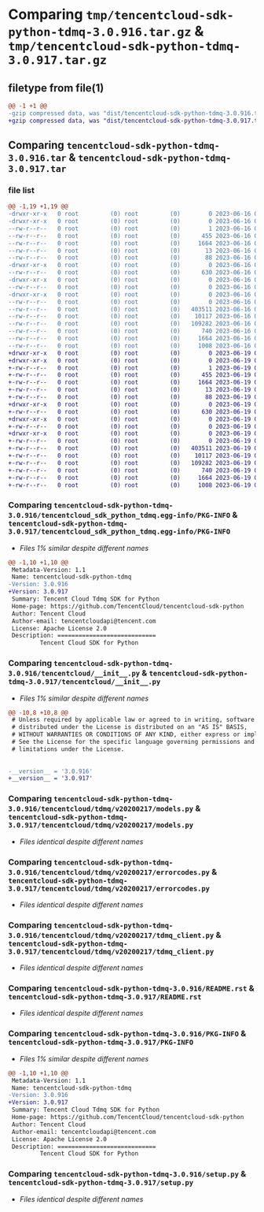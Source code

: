 # Comparing `tmp/tencentcloud-sdk-python-tdmq-3.0.916.tar.gz` & `tmp/tencentcloud-sdk-python-tdmq-3.0.917.tar.gz`

## filetype from file(1)

```diff
@@ -1 +1 @@
-gzip compressed data, was "dist/tencentcloud-sdk-python-tdmq-3.0.916.tar", last modified: Fri Jun 16 00:42:35 2023, max compression
+gzip compressed data, was "dist/tencentcloud-sdk-python-tdmq-3.0.917.tar", last modified: Mon Jun 19 00:34:26 2023, max compression
```

## Comparing `tencentcloud-sdk-python-tdmq-3.0.916.tar` & `tencentcloud-sdk-python-tdmq-3.0.917.tar`

### file list

```diff
@@ -1,19 +1,19 @@
-drwxr-xr-x   0 root         (0) root         (0)        0 2023-06-16 00:42:35.000000 tencentcloud-sdk-python-tdmq-3.0.916/
-drwxr-xr-x   0 root         (0) root         (0)        0 2023-06-16 00:42:35.000000 tencentcloud-sdk-python-tdmq-3.0.916/tencentcloud_sdk_python_tdmq.egg-info/
--rw-r--r--   0 root         (0) root         (0)        1 2023-06-16 00:42:35.000000 tencentcloud-sdk-python-tdmq-3.0.916/tencentcloud_sdk_python_tdmq.egg-info/dependency_links.txt
--rw-r--r--   0 root         (0) root         (0)      455 2023-06-16 00:42:35.000000 tencentcloud-sdk-python-tdmq-3.0.916/tencentcloud_sdk_python_tdmq.egg-info/SOURCES.txt
--rw-r--r--   0 root         (0) root         (0)     1664 2023-06-16 00:42:35.000000 tencentcloud-sdk-python-tdmq-3.0.916/tencentcloud_sdk_python_tdmq.egg-info/PKG-INFO
--rw-r--r--   0 root         (0) root         (0)       13 2023-06-16 00:42:35.000000 tencentcloud-sdk-python-tdmq-3.0.916/tencentcloud_sdk_python_tdmq.egg-info/top_level.txt
--rw-r--r--   0 root         (0) root         (0)       88 2023-06-16 00:42:35.000000 tencentcloud-sdk-python-tdmq-3.0.916/setup.cfg
-drwxr-xr-x   0 root         (0) root         (0)        0 2023-06-16 00:42:35.000000 tencentcloud-sdk-python-tdmq-3.0.916/tencentcloud/
--rw-r--r--   0 root         (0) root         (0)      630 2023-06-16 00:42:35.000000 tencentcloud-sdk-python-tdmq-3.0.916/tencentcloud/__init__.py
-drwxr-xr-x   0 root         (0) root         (0)        0 2023-06-16 00:42:35.000000 tencentcloud-sdk-python-tdmq-3.0.916/tencentcloud/tdmq/
--rw-r--r--   0 root         (0) root         (0)        0 2023-06-16 00:42:35.000000 tencentcloud-sdk-python-tdmq-3.0.916/tencentcloud/tdmq/__init__.py
-drwxr-xr-x   0 root         (0) root         (0)        0 2023-06-16 00:42:35.000000 tencentcloud-sdk-python-tdmq-3.0.916/tencentcloud/tdmq/v20200217/
--rw-r--r--   0 root         (0) root         (0)        0 2023-06-16 00:42:35.000000 tencentcloud-sdk-python-tdmq-3.0.916/tencentcloud/tdmq/v20200217/__init__.py
--rw-r--r--   0 root         (0) root         (0)   403511 2023-06-16 00:42:35.000000 tencentcloud-sdk-python-tdmq-3.0.916/tencentcloud/tdmq/v20200217/models.py
--rw-r--r--   0 root         (0) root         (0)    10117 2023-06-16 00:42:35.000000 tencentcloud-sdk-python-tdmq-3.0.916/tencentcloud/tdmq/v20200217/errorcodes.py
--rw-r--r--   0 root         (0) root         (0)   109282 2023-06-16 00:42:35.000000 tencentcloud-sdk-python-tdmq-3.0.916/tencentcloud/tdmq/v20200217/tdmq_client.py
--rw-r--r--   0 root         (0) root         (0)      740 2023-06-16 00:42:35.000000 tencentcloud-sdk-python-tdmq-3.0.916/README.rst
--rw-r--r--   0 root         (0) root         (0)     1664 2023-06-16 00:42:35.000000 tencentcloud-sdk-python-tdmq-3.0.916/PKG-INFO
--rw-r--r--   0 root         (0) root         (0)     1008 2023-06-16 00:42:35.000000 tencentcloud-sdk-python-tdmq-3.0.916/setup.py
+drwxr-xr-x   0 root         (0) root         (0)        0 2023-06-19 00:34:26.000000 tencentcloud-sdk-python-tdmq-3.0.917/
+drwxr-xr-x   0 root         (0) root         (0)        0 2023-06-19 00:34:26.000000 tencentcloud-sdk-python-tdmq-3.0.917/tencentcloud_sdk_python_tdmq.egg-info/
+-rw-r--r--   0 root         (0) root         (0)        1 2023-06-19 00:34:26.000000 tencentcloud-sdk-python-tdmq-3.0.917/tencentcloud_sdk_python_tdmq.egg-info/dependency_links.txt
+-rw-r--r--   0 root         (0) root         (0)      455 2023-06-19 00:34:26.000000 tencentcloud-sdk-python-tdmq-3.0.917/tencentcloud_sdk_python_tdmq.egg-info/SOURCES.txt
+-rw-r--r--   0 root         (0) root         (0)     1664 2023-06-19 00:34:26.000000 tencentcloud-sdk-python-tdmq-3.0.917/tencentcloud_sdk_python_tdmq.egg-info/PKG-INFO
+-rw-r--r--   0 root         (0) root         (0)       13 2023-06-19 00:34:26.000000 tencentcloud-sdk-python-tdmq-3.0.917/tencentcloud_sdk_python_tdmq.egg-info/top_level.txt
+-rw-r--r--   0 root         (0) root         (0)       88 2023-06-19 00:34:26.000000 tencentcloud-sdk-python-tdmq-3.0.917/setup.cfg
+drwxr-xr-x   0 root         (0) root         (0)        0 2023-06-19 00:34:26.000000 tencentcloud-sdk-python-tdmq-3.0.917/tencentcloud/
+-rw-r--r--   0 root         (0) root         (0)      630 2023-06-19 00:34:26.000000 tencentcloud-sdk-python-tdmq-3.0.917/tencentcloud/__init__.py
+drwxr-xr-x   0 root         (0) root         (0)        0 2023-06-19 00:34:26.000000 tencentcloud-sdk-python-tdmq-3.0.917/tencentcloud/tdmq/
+-rw-r--r--   0 root         (0) root         (0)        0 2023-06-19 00:34:26.000000 tencentcloud-sdk-python-tdmq-3.0.917/tencentcloud/tdmq/__init__.py
+drwxr-xr-x   0 root         (0) root         (0)        0 2023-06-19 00:34:26.000000 tencentcloud-sdk-python-tdmq-3.0.917/tencentcloud/tdmq/v20200217/
+-rw-r--r--   0 root         (0) root         (0)        0 2023-06-19 00:34:26.000000 tencentcloud-sdk-python-tdmq-3.0.917/tencentcloud/tdmq/v20200217/__init__.py
+-rw-r--r--   0 root         (0) root         (0)   403511 2023-06-19 00:34:26.000000 tencentcloud-sdk-python-tdmq-3.0.917/tencentcloud/tdmq/v20200217/models.py
+-rw-r--r--   0 root         (0) root         (0)    10117 2023-06-19 00:34:26.000000 tencentcloud-sdk-python-tdmq-3.0.917/tencentcloud/tdmq/v20200217/errorcodes.py
+-rw-r--r--   0 root         (0) root         (0)   109282 2023-06-19 00:34:26.000000 tencentcloud-sdk-python-tdmq-3.0.917/tencentcloud/tdmq/v20200217/tdmq_client.py
+-rw-r--r--   0 root         (0) root         (0)      740 2023-06-19 00:34:26.000000 tencentcloud-sdk-python-tdmq-3.0.917/README.rst
+-rw-r--r--   0 root         (0) root         (0)     1664 2023-06-19 00:34:26.000000 tencentcloud-sdk-python-tdmq-3.0.917/PKG-INFO
+-rw-r--r--   0 root         (0) root         (0)     1008 2023-06-19 00:34:26.000000 tencentcloud-sdk-python-tdmq-3.0.917/setup.py
```

### Comparing `tencentcloud-sdk-python-tdmq-3.0.916/tencentcloud_sdk_python_tdmq.egg-info/PKG-INFO` & `tencentcloud-sdk-python-tdmq-3.0.917/tencentcloud_sdk_python_tdmq.egg-info/PKG-INFO`

 * *Files 1% similar despite different names*

```diff
@@ -1,10 +1,10 @@
 Metadata-Version: 1.1
 Name: tencentcloud-sdk-python-tdmq
-Version: 3.0.916
+Version: 3.0.917
 Summary: Tencent Cloud Tdmq SDK for Python
 Home-page: https://github.com/TencentCloud/tencentcloud-sdk-python
 Author: Tencent Cloud
 Author-email: tencentcloudapi@tencent.com
 License: Apache License 2.0
 Description: ============================
         Tencent Cloud SDK for Python
```

### Comparing `tencentcloud-sdk-python-tdmq-3.0.916/tencentcloud/__init__.py` & `tencentcloud-sdk-python-tdmq-3.0.917/tencentcloud/__init__.py`

 * *Files 1% similar despite different names*

```diff
@@ -10,8 +10,8 @@
 # Unless required by applicable law or agreed to in writing, software
 # distributed under the License is distributed on an "AS IS" BASIS,
 # WITHOUT WARRANTIES OR CONDITIONS OF ANY KIND, either express or implied.
 # See the License for the specific language governing permissions and
 # limitations under the License.
 
 
-__version__ = '3.0.916'
+__version__ = '3.0.917'
```

### Comparing `tencentcloud-sdk-python-tdmq-3.0.916/tencentcloud/tdmq/v20200217/models.py` & `tencentcloud-sdk-python-tdmq-3.0.917/tencentcloud/tdmq/v20200217/models.py`

 * *Files identical despite different names*

### Comparing `tencentcloud-sdk-python-tdmq-3.0.916/tencentcloud/tdmq/v20200217/errorcodes.py` & `tencentcloud-sdk-python-tdmq-3.0.917/tencentcloud/tdmq/v20200217/errorcodes.py`

 * *Files identical despite different names*

### Comparing `tencentcloud-sdk-python-tdmq-3.0.916/tencentcloud/tdmq/v20200217/tdmq_client.py` & `tencentcloud-sdk-python-tdmq-3.0.917/tencentcloud/tdmq/v20200217/tdmq_client.py`

 * *Files identical despite different names*

### Comparing `tencentcloud-sdk-python-tdmq-3.0.916/README.rst` & `tencentcloud-sdk-python-tdmq-3.0.917/README.rst`

 * *Files identical despite different names*

### Comparing `tencentcloud-sdk-python-tdmq-3.0.916/PKG-INFO` & `tencentcloud-sdk-python-tdmq-3.0.917/PKG-INFO`

 * *Files 1% similar despite different names*

```diff
@@ -1,10 +1,10 @@
 Metadata-Version: 1.1
 Name: tencentcloud-sdk-python-tdmq
-Version: 3.0.916
+Version: 3.0.917
 Summary: Tencent Cloud Tdmq SDK for Python
 Home-page: https://github.com/TencentCloud/tencentcloud-sdk-python
 Author: Tencent Cloud
 Author-email: tencentcloudapi@tencent.com
 License: Apache License 2.0
 Description: ============================
         Tencent Cloud SDK for Python
```

### Comparing `tencentcloud-sdk-python-tdmq-3.0.916/setup.py` & `tencentcloud-sdk-python-tdmq-3.0.917/setup.py`

 * *Files identical despite different names*

